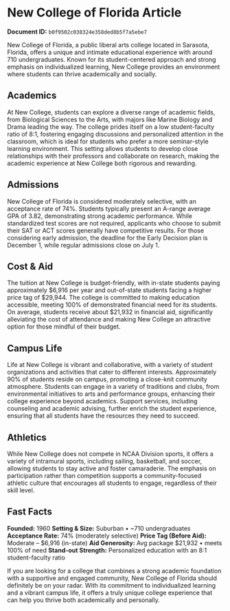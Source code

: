 # New College of Florida Article

**Document ID:** `b0f9502c038324e358ded8b5f7a5ebe7`

New College of Florida, a public liberal arts college located in Sarasota, Florida, offers a unique and intimate educational experience with around 710 undergraduates. Known for its student-centered approach and strong emphasis on individualized learning, New College provides an environment where students can thrive academically and socially.

## Academics
At New College, students can explore a diverse range of academic fields, from Biological Sciences to the Arts, with majors like Marine Biology and Drama leading the way. The college prides itself on a low student-faculty ratio of 8:1, fostering engaging discussions and personalized attention in the classroom, which is ideal for students who prefer a more seminar-style learning environment. This setting allows students to develop close relationships with their professors and collaborate on research, making the academic experience at New College both rigorous and rewarding.

## Admissions
New College of Florida is considered moderately selective, with an acceptance rate of 74%. Students typically present an A-range average GPA of 3.82, demonstrating strong academic performance. While standardized test scores are not required, applicants who choose to submit their SAT or ACT scores generally have competitive results. For those considering early admission, the deadline for the Early Decision plan is December 1, while regular admissions close on July 1.

## Cost & Aid
The tuition at New College is budget-friendly, with in-state students paying approximately $6,916 per year and out-of-state students facing a higher price tag of $29,944. The college is committed to making education accessible, meeting 100% of demonstrated financial need for its students. On average, students receive about $21,932 in financial aid, significantly alleviating the cost of attendance and making New College an attractive option for those mindful of their budget.

## Campus Life
Life at New College is vibrant and collaborative, with a variety of student organizations and activities that cater to different interests. Approximately 90% of students reside on campus, promoting a close-knit community atmosphere. Students can engage in a variety of traditions and clubs, from environmental initiatives to arts and performance groups, enhancing their college experience beyond academics. Support services, including counseling and academic advising, further enrich the student experience, ensuring that all students have the resources they need to succeed.

## Athletics
While New College does not compete in NCAA Division sports, it offers a variety of intramural sports, including sailing, basketball, and soccer, allowing students to stay active and foster camaraderie. The emphasis on participation rather than competition supports a community-focused athletic culture that encourages all students to engage, regardless of their skill level.

## Fast Facts
**Founded:** 1960
**Setting & Size:** Suburban • ~710 undergraduates
**Acceptance Rate:** 74% (moderately selective)
**Price Tag (Before Aid):** Moderate – $6,916 (in-state)
**Aid Generosity:** Avg package $21,932 • meets 100% of need
**Stand-out Strength:** Personalized education with an 8:1 student-faculty ratio

If you are looking for a college that combines a strong academic foundation with a supportive and engaged community, New College of Florida should definitely be on your radar. With its commitment to individualized learning and a vibrant campus life, it offers a truly unique college experience that can help you thrive both academically and personally.
